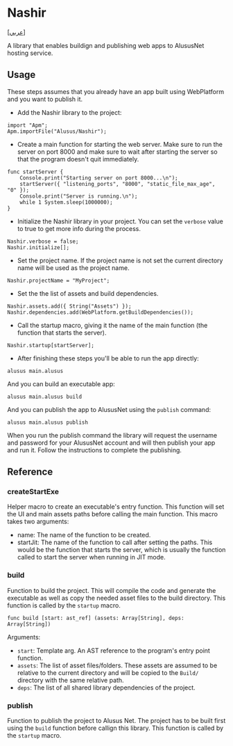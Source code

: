 # Nashir
[[عربي]](readme.ar.md)

A library that enables buildign and publishing web apps to AlususNet hosting service.

## Usage

These steps assumes that you already have an app built using WebPlatform and you want to publish it.

* Add the Nashir library to the project:

```
import "Apm";
Apm.importFile("Alusus/Nashir");
```

* Create a main function for starting the web server. Make sure to run the server on port 8000 and
  make sure to wait after starting the server so that the program doesn't quit immediately.

```
func startServer {
    Console.print("Starting server on port 8000...\n");
    startServer({ "listening_ports", "8000", "static_file_max_age", "0" });
    Console.print("Server is running.\n");
    while 1 System.sleep(1000000);
}
```

* Initialize the Nashir library in your project. You can set the `verbose` value to true to get more
  info during the process.

```
Nashir.verbose = false;
Nashir.initialize[];
```

* Set the project name. If the project name is not set the current directory name will be used as
  the project name.

```
Nashir.projectName = "MyProject";
```

* Set the the list of assets and build dependencies.

```
Nashir.assets.add({ String("Assets") });
Nashir.dependencies.add(WebPlatform.getBuildDependencies());
```

* Call the startup macro, giving it the name of the main function (the
  function that starts the server).

```
Nashir.startup[startServer];
```

* After finishing these steps you'll be able to run the app directly:

```
alusus main.alusus
```

And you can build an executable app:

```
alusus main.alusus build
```

And you can publish the app to AlususNet using the `publish` command:

```
alusus main.alusus publish
```

When you run the publish command the library will request the username and password for your AlususNet
account and will then publish your app and run it. Follow the instructions to complete the publishing.

## Reference

### createStartExe

Helper macro to create an executable's entry function. This function will set the UI and main assets
paths before calling the main function. This macro takes two arguments:
* name: The name of the function to be created.
* startJit: The name of the function to call after setting the paths. This would be the function
  that starts the server, which is usually the function called to start the server when running
  in JIT mode.

### build

Function to build the project. This will compile the code and generate the executable as well as
copy the needed asset files to the build directory. This function is called by the `startup` macro.

```
func build [start: ast_ref] (assets: Array[String], deps: Array[String])
```

Arguments:
* `start`: Template arg. An AST reference to the program's entry point function.
* `assets`: The list of asset files/folders. These assets are assumed to be relative to the current
  directory and will be copied to the `Build/` directory with the same relative path.
* `deps`: The list of all shared library dependencies of the project.

### publish

Function to publish the project to Alusus Net. The project has to be built first using the `build`
function before callign this library. This function is called by the `startup` macro.

